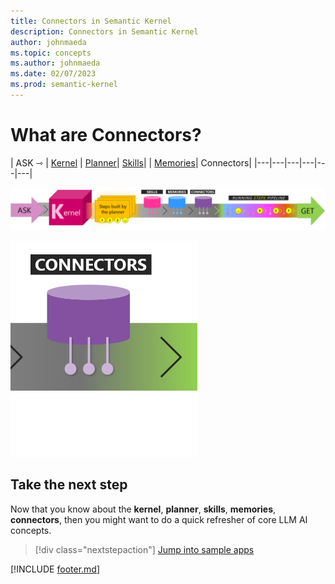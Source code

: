 ```yaml
---
title: Connectors in Semantic Kernel
description: Connectors in Semantic Kernel
author: johnmaeda
ms.topic: concepts
ms.author: johnmaeda
ms.date: 02/07/2023
ms.prod: semantic-kernel
---
```


# What are Connectors?

| ASK ⇾ | [Kernel](kernel) | [Planner](planner)| [Skills](skills)| | [Memories](memories)| Connectors| 
|---|---|---|---|---|---|

![Journey of an ask to a get in Semantic Kernel visualized as phases as annotated immediately below](../media/fullview.png)

![](../media/connectors.png)

## Take the next step

Now that you know about the **kernel**, **planner**, **skills**, **memories**, **connectors**, then you might want to do a quick refresher of core LLM AI concepts. 

> [!div class="nextstepaction"]
> [Jump into sample apps](../samples/overview)

[!INCLUDE [footer.md](../includes/footer.md)]
